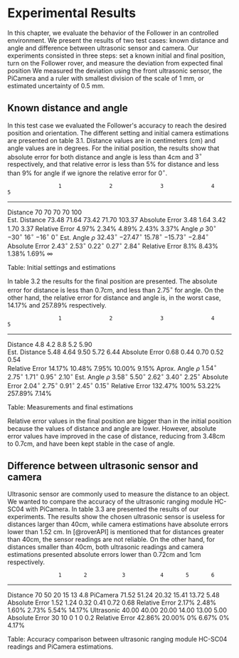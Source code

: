 Experimental Results 
==========================

In this chapter, we evaluate the behavior of the Follower in an controlled environment. 
We present the results of two test cases: known distance and angle and difference between ultrasonic sensor and camera.
Our experiments consisted in three steps: set a known initial and final position, turn on the Follower rover, and measure the deviation from expected final position 
We measured the deviation using the front ultrasonic sensor, the PiCamera and a ruler with smallest division of the scale of 1 mm, or estimated uncertainty of 0.5 mm. 

Known distance and angle
----------------------------
In this test case we evaluated the Follower's accuracy to reach the desired position and orientation.
The different setting and initial camera estimations are presented on table 3.1.
Distance values are in centimeters (cm) and angle values are in degrees.
For the initial position, the results show that absolute error  for both distance and angle is  less than 4cm and $3^\circ$ respectively, and that relative error is less than 5% for distance and less than 9% for angle if we ignore the relative error for $0^\circ$.

                    1               2               3               4               5
------------        ------          --------        --------        ------          ----------
Distance            70              70              70              70              100    
Est. Distance       73.48           71.64           73.42           71.70           103.37 
Absolute Error      3.48            1.64            3.42            1.70            3.37
Relative Error      4.97%           2.34%           4.89%           2.43%           3.37% 
Angle $\rho$        $30^\circ$      $-30^\circ$     $16^\circ$      $-16^\circ$     $0^\circ$
Est. Angle $\rho$   $32.43^\circ$   $-27.47^\circ$  $15.78^\circ$   $-15.73^\circ$  $-2.84^\circ$ 
Absolute Error      $2.43^\circ$    $2.53^\circ$    $0.22^\circ$    $0.27^\circ$    $2.84^\circ$
Relative Error      8.1%            8.43%           1.38%           1.69%           $\infty$ 


Table: Initial settings and estimations 

In table 3.2 the results for the final position are presented.
The absolute error for distance is less than 0.7cm, and  less than $2.75^\circ$ for angle. 
On the other hand, the relative error for distance and angle is, in the worst case, 14.17% and 257.89% respectively. 


                    1               2               3               4               5
------------        ------          --------        --------        ------          ----------
Distance            4.8             4.2             8.8             5.2             5.90    
Est. Distance       5.48            4.64            9.50            5.72            6.44 
Absolute Error      0.68            0.44            0.70            0.52            0.54   
Relative Error      14.17%          10.48%          7.95%           10.00%          9.15% 
Aprox. Angle $\rho$  $1.54^\circ$    $2.75^\circ$    $1.71^\circ$    $0.95^\circ$    $2.10^\circ$
Est. Angle $\rho$   $3.58^\circ$    $5.50^\circ$    $2.62^\circ$    $3.40^\circ$    $2.25^\circ$
Absolute Error      $2.04^\circ$    $2.75^\circ$    $0.91^\circ$    $2.45^\circ$    $0.15^\circ$ 
Relative Error      132.47%         100%            53.22%          257.89%         7.14% 

Table: Measurements and final estimations


Relative error values in the final position are bigger than in the initial position because the values of distance and angle are lower. However, absolute error values have improved in the case of distance, reducing from 3.48cm to 0.7cm, and have been kept stable in the case of angle.


Difference between ultrasonic sensor and camera
-----------------------
Ultrasonic sensor are commonly used to measure the distance to an object. 
We wanted to compare the accuracy of the ultrasonic ranging module HC-SC04  with PiCamera.
In table 3.3 are presented the results of our experiments.
The results show the chosen ultrasonic sensor is useless for distances larger than 40cm, while camera estimations have absolute errors lower than 1.52 cm. 
In [@roverAPI] is mentioned that for distances greater than 40cm, the sensor readings are not reliable.
On the other hand, for distances smaller than 40cm, both ultrasonic readings and camera estimations presented absolute errors lower than 0.72cm and 1cm respectively.

                    1       2           3           4       5       6 
------------        ------  --------    --------    -----   ------  ------ 
Distance            70      50          20          15      13      4.8 
PiCamera            71.52   51.24       20.32       15.41   13.72   5.48
Absolute Error      1.52    1.24        0.32        0.41    0.72    0.68
Relative Error      2.17%   2.48%       1.60%       2.73%   5.54%   14.17%
Ultrasonic          40.00   40.00       20.00       14.00   13.00   5.00
Absolute Error      30      10          0           1       0       0.2
Relative Error      42.86%  20.00%      0%          6.67%   0%      4.17%

Table: Accuracy comparison between ultrasonic ranging module HC-SC04 readings and PiCamera estimations.





